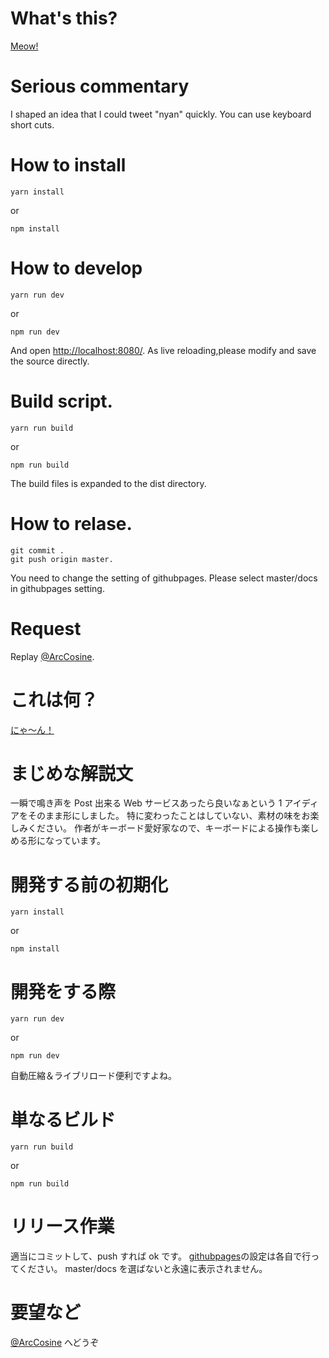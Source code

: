 # What's this?

[Meow!](https://nyaan.work/#!en/)

# Serious commentary

I shaped an idea that I could tweet "nyan" quickly.
You can use keyboard short cuts.

# How to install

    yarn install

or

    npm install

# How to develop

    yarn run dev

or

    npm run dev

And open [http://localhost:8080/](http://localhost:8080/).
As live reloading,please modify and save the source directly.

# Build script.

    yarn run build

or

    npm run build

The build files is expanded to the dist directory.

# How to relase.

    git commit .
    git push origin master.

You need to change the setting of githubpages.
Please select master/docs in githubpages setting.

# Request

Replay [@ArcCosine](https://twitter.com/ArcCosine).

# これは何？

[にゃ～ん！](https://nyaan.work/#!ja/)

# まじめな解説文

一瞬で鳴き声を Post 出来る Web サービスあったら良いなぁという 1 アイディアをそのまま形にしました。
特に変わったことはしていない、素材の味をお楽しみください。
作者がキーボード愛好家なので、キーボードによる操作も楽しめる形になっています。

# 開発する前の初期化

    yarn install

or

    npm install

# 開発をする際

    yarn run dev

or

    npm run dev

自動圧縮＆ライブリロード便利ですよね。

# 単なるビルド

    yarn run build

or

    npm run build

# リリース作業

適当にコミットして、push すれば ok です。
[githubpages](https://pages.github.com/)の設定は各自で行ってください。
master/docs を選ばないと永遠に表示されません。

# 要望など

[@ArcCosine](https://twitter.com/ArcCosine) へどうぞ
